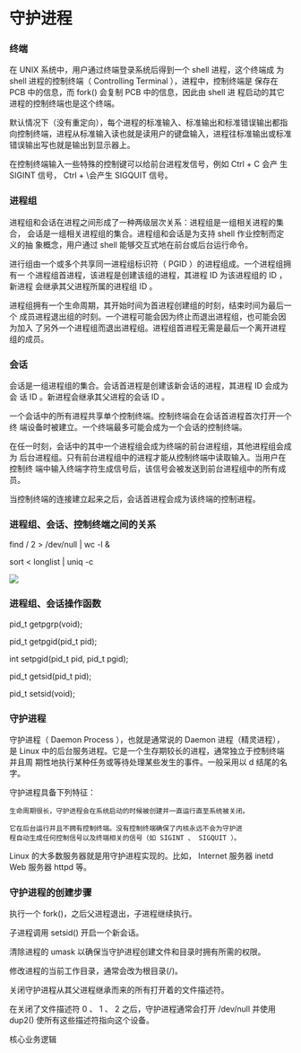 # 守护进程

### 终端

在 UNIX 系统中，用户通过终端登录系统后得到一个 shell 进程，这个终端成
为 shell 进程的控制终端（ Controlling Terminal ），进程中，控制终端是
保存在 PCB 中的信息，而 fork() 会复制 PCB 中的信息，因此由 shell 进
程启动的其它进程的控制终端也是这个终端。

默认情况下（没有重定向），每个进程的标准输入、标准输出和标准错误输出都指
向控制终端，进程从标准输入读也就是读用户的键盘输入，进程往标准输出或标准
错误输出写也就是输出到显示器上。

在控制终端输入一些特殊的控制键可以给前台进程发信号，例如 Ctrl + C 会产
生 SIGINT 信号， Ctrl + \会产生 SIGQUIT 信号。

### 进程组

进程组和会话在进程之间形成了一种两级层次关系：进程组是一组相关进程的集合，
会话是一组相关进程组的集合。进程组和会话是为支持 shell 作业控制而定义的抽
象概念，用户通过 shell 能够交互式地在前台或后台运行命令。

进行组由一个或多个共享同一进程组标识符（ PGID ）的进程组成。一个进程组拥有一
个进程组首进程，该进程是创建该组的进程，其进程 ID 为该进程组的 ID ，新进程
会继承其父进程所属的进程组 ID 。

进程组拥有一个生命周期，其开始时间为首进程创建组的时刻，结束时间为最后一个
成员进程退出组的时刻。一个进程可能会因为终止而退出进程组，也可能会因为加入
了另外一个进程组而退出进程组。进程组首进程无需是最后一个离开进程组的成员。

### 会话

会话是一组进程组的集合。会话首进程是创建该新会话的进程，其进程 ID 会成为会
话 ID 。新进程会继承其父进程的会话 ID 。

一个会话中的所有进程共享单个控制终端。控制终端会在会话首进程首次打开一个终
端设备时被建立。一个终端最多可能会成为一个会话的控制终端。

在任一时刻，会话中的其中一个进程组会成为终端的前台进程组，其他进程组会成为
后台进程组。只有前台进程组中的进程才能从控制终端中读取输入。当用户在控制终
端中输入终端字符生成信号后，该信号会被发送到前台进程组中的所有成员。

当控制终端的连接建立起来之后，会话首进程会成为该终端的控制进程。

### 进程组、会话、控制终端之间的关系

find / 2 > /dev/null | wc -l &

sort < longlist | uniq -c

![](https://pic.xhcheats.cn/assets/2023/12/23/033938.png)

### 进程组、会话操作函数

pid_t getpgrp(void);

pid_t getpgid(pid_t pid);

int setpgid(pid_t pid, pid_t pgid);

pid_t getsid(pid_t pid);

pid_t setsid(void);

### 守护进程

守护进程（ Daemon Process ），也就是通常说的 Daemon 进程（精灵进程），是
Linux 中的后台服务进程。它是一个生存期较长的进程，通常独立于控制终端并且周
期性地执行某种任务或等待处理某些发生的事件。一般采用以 d 结尾的名字。

守护进程具备下列特征：

    生命周期很长，守护进程会在系统启动的时候被创建并一直运行直至系统被关闭。

    它在后台运行并且不拥有控制终端。没有控制终端确保了内核永远不会为守护进
    程自动生成任何控制信号以及终端相关的信号（如 SIGINT 、 SIGQUIT ）。

Linux 的大多数服务器就是用守护进程实现的。比如， Internet 服务器 inetd
Web 服务器 httpd 等。

### 守护进程的创建步骤

执行一个 fork()，之后父进程退出，子进程继续执行。

子进程调用 setsid() 开启一个新会话。

清除进程的 umask 以确保当守护进程创建文件和目录时拥有所需的权限。

修改进程的当前工作目录，通常会改为根目录(/)。

关闭守护进程从其父进程继承而来的所有打开着的文件描述符。

在关闭了文件描述符 0 、 1 、 2 之后，守护进程通常会打开 /dev/null 并使用 dup2()
使所有这些描述符指向这个设备。

核心业务逻辑

